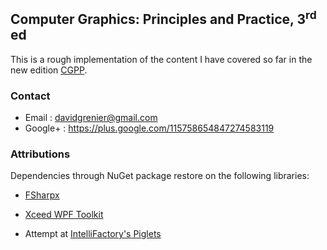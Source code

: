 ## Computer Graphics: Principles and Practice, 3<sup>rd</sup> ed

This is a rough implementation of the content I have covered so far in the new edition [CGPP](http://cgpp.net/about.xml).

### Contact

* Email   : davidgrenier@gmail.com
* Google+ : https://plus.google.com/115758654847274583119

### Attributions

Dependencies through NuGet package restore on the following libraries:

* [FSharpx](https://github.com/fsharp/fsharpx)
* [Xceed WPF Toolkit](http://wpftoolkit.codeplex.com/)

* Attempt at [IntelliFactory's Piglets](http://www.cs.ru.nl/P.Achten/IFL2013/symposium_proceedings_IFL2013/ifl2013_submission_29.pdf)